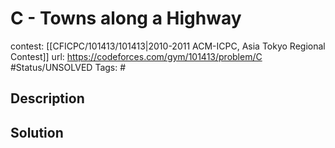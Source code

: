 # C - Towns along a Highway

contest: [[CFICPC/101413/101413|2010-2011 ACM-ICPC, Asia Tokyo Regional Contest]]
url: https://codeforces.com/gym/101413/problem/C
#Status/UNSOLVED
Tags: #

## Description

## Solution


